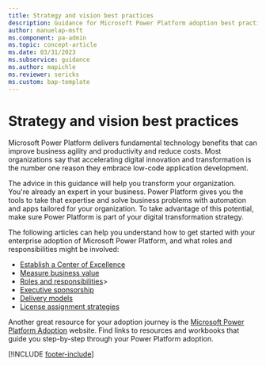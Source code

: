 ```yaml
---
title: Strategy and vision best practices
description: Guidance for Microsoft Power Platform adoption best practices around admin, governance, nurture, strategy, and vision.
author: manuelap-msft
ms.component: pa-admin
ms.topic: concept-article
ms.date: 03/31/2023
ms.subservice: guidance
ms.author: mapichle
ms.reviewer: sericks
ms.custom: bap-template
---
```


# Strategy and vision best practices

Microsoft Power Platform delivers fundamental technology benefits that can improve business agility and productivity and reduce costs. Most organizations say that accelerating digital innovation and transformation is the number one reason they embrace low-code application development.

The advice in this guidance will help you transform your organization. You're already an expert in your business. Power Platform gives you the tools to take that expertise and solve business problems with automation and apps tailored for your organization. To take advantage of this potential, make sure Power Platform is part of your digital transformation strategy.

The following articles can help you understand how to get started with your enterprise adoption of Microsoft Power Platform, and what roles and responsibilities might be involved:

- [Establish a Center of Excellence](coe.md)
- [Measure business value](business-value.md)
- [Roles and responsibilities](roles.md)>
- [Executive sponsorship](executive-sponsorship.md)
- [Delivery models](delivery-models.md)
- [License assignment strategies](license-assignment-strategies.md)

Another great resource for your adoption journey is the [Microsoft Power Platform Adoption](https://adoption.microsoft.com/powerplatform) website. Find links to resources and workbooks that guide you step-by-step through your Power Platform adoption.

[!INCLUDE [footer-include](../../includes/footer-banner.md)]
